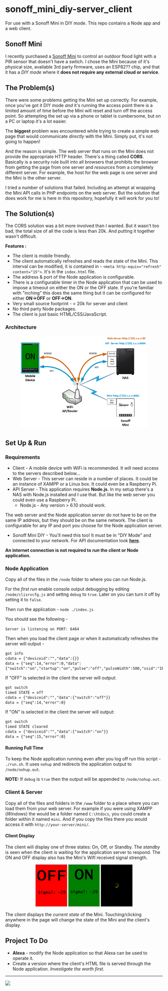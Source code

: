 # sonoff_mini_diy-server_client

For use with a Sonoff Mini in DIY mode. This repo contains a Node app and a web client. 

## Sonoff Mini

I recently purchased a [Sonoff Mini](https://www.itead.cc/sonoff-mini.html) to control an outdoor flood light  with a PIR sensor that doesn't have a swtich. I chose the Mini because of it's physical size, available 3rd party firmware, uses an ESP82?? chip, and that it has a *DIY mode* where it **does not require any external cloud or service**.

## The Problem(s)

There were some problems getting the Mini set up correctly. For example, once you've got it DIY mode *and* it's running the access point there is a limited amount of time before the Mini will reset and turn off the access point. So attempting the set up via a phone or tablet is cumbersome, but on a PC or laptop it's a lot easier.

The **biggest** problem was encountered while trying to create a simple web page that would communicate *directly* with the Mini. Simply put, it's not going to happen! 

And the reason is simple. The web server that runs on the Mini does not provide the appropriate HTTP header. There's a thing called **CORS**. Basically is a security rule built into all browsers that prohibits the browser from getting the page from one server and *resources* from a completely different server. For example, the host for the web page is one server and the Mini is the other server.

I tried a number of solutions that failed. Including an attempt at wrapping the Mini API calls in PHP endpoints on the web server. But the solution that does work for me is here in this repository, hopefully it will work for you to!

## The Solution(s)

The CORS solution was a bit more involved than I wanted. But it wasn't too bad, the total size of all the code is less than 20k. And putting it together wasn't difficult. 

**Features :**

* The client is mobile friendly.
* The client automatically refreshes and reads the state of the Mini. This interval can be modified, it is contained in - `<meta http-equiv="refresh" content="15">`. It's in the `index.html` file. 
* The address & port of the Node application is configurable.
* There is a configurable timer in the Node application that can be used to impose a timeout on either the ON or the OFF state. If you're familiar with "inching" this does the same thing but it can be configured for either **ON->OFF** or **OFF->ON**.
* Very small source footprint - < 20k for server and client
* No third party Node packages.
* The client is just basic HTML/CSS/JavaScript. 

### Architecture

<p align="center">
  <img src="./mdimg/diagram-network.png" style="width:80%"; alt="Overview Diagram" txt="Overview Diagram"/>
</p>

## Set Up & Run

### Requirements

* Client - A mobile device with WiFi is recommended. It will need access to the servers described below...
* Web Server - This server can reside in a number of places. It could be an instance of XAMPP or a Linux box. It could even be a Raspberry Pi.
* API Server - This application requires **Node.js**. In my setup there's a NAS with Node.js installed and I use that. But like the web server you could even use a Raspberry Pi. 
    * Node.js - Any version > 6.10 should work. 

The web server and the Node application server do not have to be on the same IP address, but they should be on the same network. The client is configurable for any IP and port you choose for the Node application server. 

* Sonoff Mini DIY - You'll need this too! It must be in "DIY Mode" and connected to your network. For API documentation look **[here](http://developers.sonoff.tech/basicr3-rfr3-mini-http-api.html)**.

**An internet connection is not required to *run* the client or Node application.**

### Node Application

Copy all of the files in the `/node` folder to where you can run Node.js. 

For the *first run* enable console output debugging by editing `/node/clisrvcfg.js` and settng `debug` to `true`. Later on you can turn it off by setting it to `false`.

Then run the application - `node ./index.js`

You should see the following - 

`Server is listening on PORT: 6464`

Then when you load the client page or when it automatically refreshes the server will output - 

```
got info
cdata = {"deviceid":"","data":{}}
data = {"seq":14,"error":0,"data":{"switch":"on","startup":"on","pulse":"off","pulseWidth":500,"ssid":"IBDOGG","otaUnlock":false,"fwVersion":"3.5.0","deviceid":"1000c53dc5","bssid":"10:da:43:c6:c0:89","signalStrength":-61}}
```

If "OFF" is selected in the client the server will output:
```
got switch
timed STATE = off
cdata = {"deviceid":"","data":{"switch":"off"}}
data = {"seq":14,"error":0}
```

If "ON" is selected in the client the server will output:
```
got switch
timed STATE cleared
cdata = {"deviceid":"","data":{"switch":"on"}}
data = {"seq":15,"error":0}
```

#### Running Full Time

To keep the Node application running even after you log off run this script - `./run.sh`. It uses `nohup` and redirects the application output to `/node/nohup.out`.

**NOTE:** If `debug` is `true` then the output will be appended to `/node/nohup.out`.

### Client & Server

Copy all of the files and folders in the `/www` folder to a place where you can load them from your web server. For example if you were using XAMPP (*Windows*) the would be a folder named `C:\htdocs`, you could create a folder within it named `mini`. And if you copy the files there you would access it with `http://your-server/mini/`.

#### Client Display

The client will display one of three states: On, Off, or Standby. The *standby* is seen when the client is waiting for the application server to respond. The ON and OFF display also has the Mini's WifI received signal strength.

<p align="center">
  <img src="./mdimg/client_OFF-500x665.png" width="20%"; alt="OFF Screen" txt="OFF Screen"/>
  <img src="./mdimg/client_ON-500x665.png" width="20%"; alt="ON Screen" txt="ON Screen"/>
  <img src="./mdimg/client_WAIT-500x665.png" width="20%"; alt="WAIT Screen" txt="WAIT Screen"/>
</p>

The client displays the *current state* of the Mini. Touching/clicking anywhere in the page will change the state of the Mini and the client's display. 

## Project To Do

* **Alexa** - modify the Node application so that Alexa can be used to operate it.
* Create a version where the client's HTML file is served through the Node application. *Investigate the worth first.*

---
<img src="http://webexperiment.info/extcounter/mdcount.php?id=sonoff_mini_diy-server_client">
